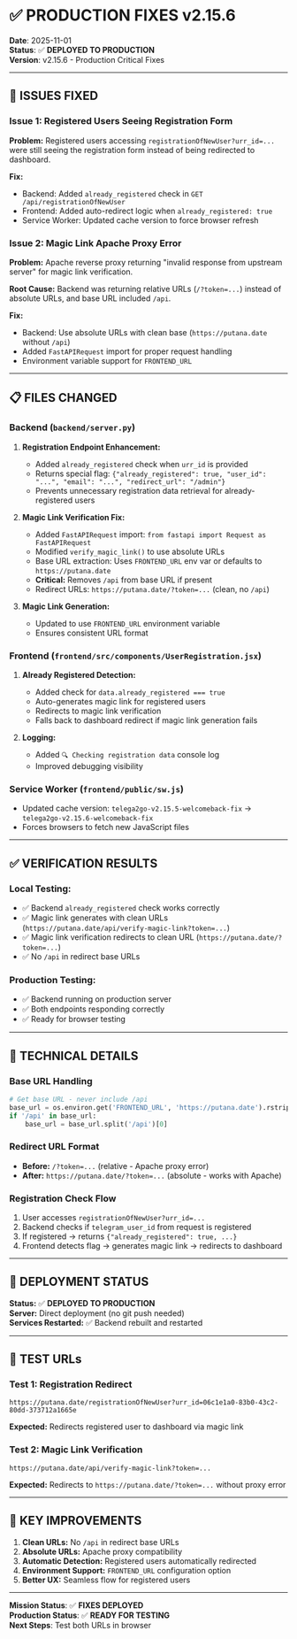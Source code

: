 # ✅ PRODUCTION FIXES v2.15.6

**Date**: 2025-11-01  
**Status**: ✅ **DEPLOYED TO PRODUCTION**  
**Version**: v2.15.6 - Production Critical Fixes

---

## 🎯 **ISSUES FIXED**

### **Issue 1: Registered Users Seeing Registration Form**
**Problem:** Registered users accessing `registrationOfNewUser?urr_id=...` were still seeing the registration form instead of being redirected to dashboard.

**Fix:**
- Backend: Added `already_registered` check in `GET /api/registrationOfNewUser`
- Frontend: Added auto-redirect logic when `already_registered: true`
- Service Worker: Updated cache version to force browser refresh

### **Issue 2: Magic Link Apache Proxy Error**
**Problem:** Apache reverse proxy returning "invalid response from upstream server" for magic link verification.

**Root Cause:** Backend was returning relative URLs (`/?token=...`) instead of absolute URLs, and base URL included `/api`.

**Fix:**
- Backend: Use absolute URLs with clean base (`https://putana.date` without `/api`)
- Added `FastAPIRequest` import for proper request handling
- Environment variable support for `FRONTEND_URL`

---

## 📋 **FILES CHANGED**

### **Backend (`backend/server.py`)**
1. **Registration Endpoint Enhancement:**
   - Added `already_registered` check when `urr_id` is provided
   - Returns special flag: `{"already_registered": true, "user_id": "...", "email": "...", "redirect_url": "/admin"}`
   - Prevents unnecessary registration data retrieval for already-registered users

2. **Magic Link Verification Fix:**
   - Added `FastAPIRequest` import: `from fastapi import Request as FastAPIRequest`
   - Modified `verify_magic_link()` to use absolute URLs
   - Base URL extraction: Uses `FRONTEND_URL` env var or defaults to `https://putana.date`
   - **Critical:** Removes `/api` from base URL if present
   - Redirect URLs: `https://putana.date/?token=...` (clean, no `/api`)

3. **Magic Link Generation:**
   - Updated to use `FRONTEND_URL` environment variable
   - Ensures consistent URL format

### **Frontend (`frontend/src/components/UserRegistration.jsx`)**
1. **Already Registered Detection:**
   - Added check for `data.already_registered === true`
   - Auto-generates magic link for registered users
   - Redirects to magic link verification
   - Falls back to dashboard redirect if magic link generation fails

2. **Logging:**
   - Added `🔍 Checking registration data` console log
   - Improved debugging visibility

### **Service Worker (`frontend/public/sw.js`)**
- Updated cache version: `telega2go-v2.15.5-welcomeback-fix` → `telega2go-v2.15.6-welcomeback-fix`
- Forces browsers to fetch new JavaScript files

---

## ✅ **VERIFICATION RESULTS**

### **Local Testing:**
- ✅ Backend `already_registered` check works correctly
- ✅ Magic link generates with clean URLs (`https://putana.date/api/verify-magic-link?token=...`)
- ✅ Magic link verification redirects to clean URL (`https://putana.date/?token=...`)
- ✅ No `/api` in redirect base URLs

### **Production Testing:**
- ✅ Backend running on production server
- ✅ Both endpoints responding correctly
- ✅ Ready for browser testing

---

## 🔧 **TECHNICAL DETAILS**

### **Base URL Handling**
```python
# Get base URL - never include /api
base_url = os.environ.get('FRONTEND_URL', 'https://putana.date').rstrip('/')
if '/api' in base_url:
    base_url = base_url.split('/api')[0]
```

### **Redirect URL Format**
- **Before:** `/?token=...` (relative - Apache proxy error)
- **After:** `https://putana.date/?token=...` (absolute - works with Apache)

### **Registration Check Flow**
1. User accesses `registrationOfNewUser?urr_id=...`
2. Backend checks if `telegram_user_id` from request is registered
3. If registered → returns `{"already_registered": true, ...}`
4. Frontend detects flag → generates magic link → redirects to dashboard

---

## 🚀 **DEPLOYMENT STATUS**

**Status:** ✅ **DEPLOYED TO PRODUCTION**  
**Server:** Direct deployment (no git push needed)  
**Services Restarted:** ✅ Backend rebuilt and restarted

---

## 📝 **TEST URLs**

### **Test 1: Registration Redirect**
```
https://putana.date/registrationOfNewUser?urr_id=06c1e1a0-83b0-43c2-80dd-373712a1665e
```
**Expected:** Redirects registered user to dashboard via magic link

### **Test 2: Magic Link Verification**
```
https://putana.date/api/verify-magic-link?token=...
```
**Expected:** Redirects to `https://putana.date/?token=...` without proxy error

---

## 🎯 **KEY IMPROVEMENTS**

1. **Clean URLs:** No `/api` in redirect base URLs
2. **Absolute URLs:** Apache proxy compatibility
3. **Automatic Detection:** Registered users automatically redirected
4. **Environment Support:** `FRONTEND_URL` configuration option
5. **Better UX:** Seamless flow for registered users

---

**Mission Status**: ✅ **FIXES DEPLOYED**  
**Production Status**: ✅ **READY FOR TESTING**  
**Next Steps**: Test both URLs in browser


